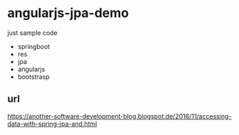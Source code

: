 # angularjs-jpa-demo

just sample code


- springboot
- res
- jpa
- angularjs
- bootstrasp


## url

https://another-software-development-blog.blogspot.de/2016/11/accessing-data-with-spring-jpa-and.html


